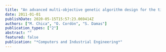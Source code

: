 ```yaml
---
title: "An advanced multi-objective genetic algorithm design for the time and space assembly line balancing problem"
date: 2011-01-01
publishDate: 2020-05-15T15:57:23.069414Z
authors: ["M. Chica", "O. Cordón", "S. Damas"]
publication_types: ["2"]
abstract: ""
featured: false
publication: "*Computers and Industrial Engineering*"
---
```


